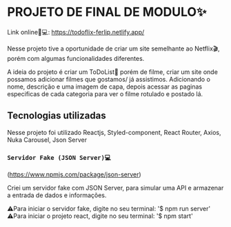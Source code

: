 # PROJETO DE FINAL DE MODULO✨

Link online🔗💻: https://todoflix-ferlip.netlify.app/

Nesse projeto tive a oportunidade de criar um site semelhante ao Netflix🎬, porém com algumas funcionalidades diferentes.

A ideia do projeto é criar um ToDoList📝 porém de filme, criar um site onde possamos adicionar filmes que gostamos/ já assistimos. Adicionando o nome, descrição e uma imagem de capa, depois acessar as paginas especificas de cada categoria para ver o filme rotulado e postado lá.

## Tecnologias utilizadas

Nesse projeto foi utilizado Reactjs, Styled-component, React Router, Axios, Nuka Carousel, Json Server

### `Servidor Fake (JSON Server)💻`
(https://www.npmjs.com/package/json-server)

Criei um servidor fake com JSON Server, para simular uma API e armazenar a entrada de dados e informações.

⚠Para iniciar o servidor fake, digite no seu terminal: '$ npm run server'
<br/>
⚠Para iniciar o projeto react, digite no seu terminal: '$ npm start'
